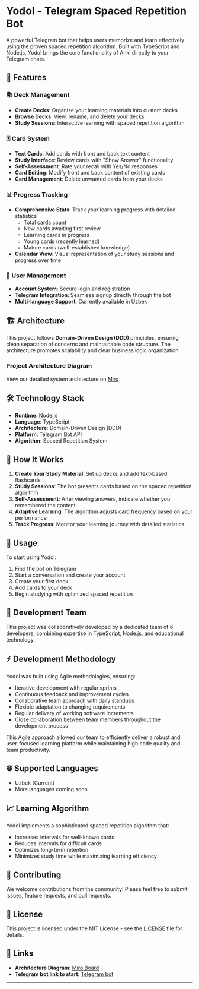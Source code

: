 # Yodol - Telegram Spaced Repetition Bot

A powerful Telegram bot that helps users memorize and learn effectively using the proven spaced repetition algorithm. Built with TypeScript and Node.js, Yodol brings the core functionality of Anki directly to your Telegram chats.

## 🚀 Features

### 📚 Deck Management
- **Create Decks**: Organize your learning materials into custom decks
- **Browse Decks**: View, rename, and delete your decks
- **Study Sessions**: Interactive learning with spaced repetition algorithm

### 🃏 Card System
- **Text Cards**: Add cards with front and back text content
- **Study Interface**: Review cards with "Show Answer" functionality
- **Self-Assessment**: Rate your recall with Yes/No responses
- **Card Editing**: Modify front and back content of existing cards
- **Card Management**: Delete unwanted cards from your decks

### 📊 Progress Tracking
- **Comprehensive Stats**: Track your learning progress with detailed statistics
  - Total cards count
  - New cards awaiting first review
  - Learning cards in progress
  - Young cards (recently learned)
  - Mature cards (well-established knowledge)
- **Calendar View**: Visual representation of your study sessions and progress over time

### 👤 User Management
- **Account System**: Secure login and registration
- **Telegram Integration**: Seamless signup directly through the bot
- **Multi-language Support**: Currently available in Uzbek

## 🏗️ Architecture

This project follows **Domain-Driven Design (DDD)** principles, ensuring clean separation of concerns and maintainable code structure. The architecture promotes scalability and clear business logic organization.

### Project Architecture Diagram
View our detailed system architecture on [Miro](https://miro.com/app/board/uXjVISX8ekk=/?share_link_id=111381371380)

## 🛠️ Technology Stack

- **Runtime**: Node.js
- **Language**: TypeScript
- **Architecture**: Domain-Driven Design (DDD)
- **Platform**: Telegram Bot API
- **Algorithm**: Spaced Repetition System

## 🎯 How It Works

1. **Create Your Study Material**: Set up decks and add text-based flashcards
2. **Study Sessions**: The bot presents cards based on the spaced repetition algorithm
3. **Self-Assessment**: After viewing answers, indicate whether you remembered the content
4. **Adaptive Learning**: The algorithm adjusts card frequency based on your performance
5. **Track Progress**: Monitor your learning journey with detailed statistics

## 📱 Usage

To start using Yodol:

1. Find the bot on Telegram
2. Start a conversation and create your account
3. Create your first deck
4. Add cards to your deck
5. Begin studying with optimized spaced repetition

## 👥 Development Team

This project was collaboratively developed by a dedicated team of 6 developers, combining expertise in TypeScript, Node.js, and educational technology.

## ⚡ Development Methodology

Yodol was built using Agile methodologies, ensuring:
- Iterative development with regular sprints
- Continuous feedback and improvement cycles
- Collaborative team approach with daily standups
- Flexible adaptation to changing requirements
- Regular delivery of working software increments
- Close collaboration between team members throughout the development process

This Agile approach allowed our team to efficiently deliver a robust and user-focused learning platform while maintaining high code quality and team productivity.

## 🌐 Supported Languages

- Uzbek (Current)
- More languages coming soon

## 📈 Learning Algorithm

Yodol implements a sophisticated spaced repetition algorithm that:
- Increases intervals for well-known cards
- Reduces intervals for difficult cards
- Optimizes long-term retention
- Minimizes study time while maximizing learning efficiency

## 🤝 Contributing

We welcome contributions from the community! Please feel free to submit issues, feature requests, and pull requests.

## 📄 License

This project is licensed under the MIT License - see the [LICENSE](LICENSE) file for details.

## 🔗 Links

- **Architecture Diagram**: [Miro Board](https://miro.com/app/board/uXjVISX8ekk=/?share_link_id=111381371380)
- **Telegram bot link to start**: [Telegram bot](https://t.me/YodOlbot)

---
